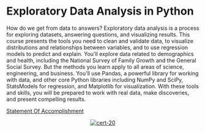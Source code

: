 # Exploratory Data Analysis in Python

How do we get from data to answers? Exploratory data analysis is a process for  exploring  datasets, 
answering questions, and visualizing results. This course presents the tools you need to  clean  and 
validate data, to visualize distributions and relationships between variables, and to use regression 
models to predict and explain. You'll explore data related to demographics and health, including the 
National Survey of Family Growth and the General Social Survey. But the methods you learn  apply  to 
all areas of science, engineering, and business. You'll use Pandas, a powerful library  for  working 
with data, and other core Python libraries including NumPy and  SciPy,  StatsModels  for  regression, 
and Matplotlib for visualization. With these tools and skills, you will be prepared to work with real 
data, make discoveries, and present compelling results.

[Statement Of Accomplishment](https://www.datacamp.com/statement-of-accomplishment/course/298ca83219b5b3568fd3a847df11f3e97f759efd)

 <p align='center'>
  <a href="#">
    <img src='' alt="cert-20">
  </a>
</p>

